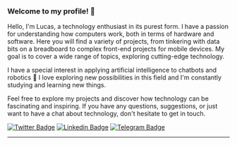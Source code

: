 ### Welcome to my profile! 👋

Hello, I'm Lucas, a technology enthusiast in its purest form. I have a passion for understanding how computers work, both in terms of hardware and software. Here you will find a variety of projects, from tinkering with data bits on a breadboard to complex front-end projects for mobile devices. My goal is to cover a wide range of topics, exploring cutting-edge technology.

I have a special interest in applying artificial intelligence to chatbots and robotics 🤖 I love exploring new possibilities in this field and I'm constantly studying and learning new things.

Feel free to explore my projects and discover how technology can be fascinating and inspiring. If you have any questions, suggestions, or just want to have a chat about technology, don't hesitate to get in touch.

[![Twitter Badge](https://img.shields.io/badge/-Twitter-1ca0f1?style=flat-square&labelColor=1ca0f1&logo=twitter&logoColor=white&link=https://twitter.com/lucas__alberto)](https://twitter.com/lucas__alberto)
[![Linkedin Badge](https://img.shields.io/badge/-LinkedIn-blue?style=flat-square&logo=Linkedin&logoColor=white&link=https://www.linkedin.com/in/lucas-alberto10)](https://www.linkedin.com/in/lucas-alberto10)
[![Telegram Badge](https://img.shields.io/badge/Telegram-2CA5E0?style=flat-square&logo=telegram&logoColor=white&link=https://t.me/Dev_LucasAlberto)](https://t.me/Dev_LucasAlberto)
____
<!-- <div align="center" style="width: '100%'">
  <img height="180em" width="auto" src="https://github-readme-stats.vercel.app/api?username=lucasalberto01&show_icons=true&include_all_commits=true&count_private=true"/>
  <img height="180em" width="auto" src="https://github-readme-stats.vercel.app/api/top-langs/?username=lucasalberto01&layout=compact&langs_count=7"/>
</div> -->

